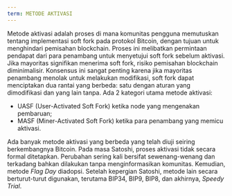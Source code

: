 ```yaml
---
term: METODE AKTIVASI
---
```


Metode aktivasi adalah proses di mana komunitas pengguna memutuskan tentang implementasi soft fork pada protokol Bitcoin, dengan tujuan untuk menghindari pemisahan blockchain. Proses ini melibatkan permintaan pendapat dari para penambang untuk menyetujui soft fork sebelum aktivasi. Jika mayoritas signifikan menerima soft fork, risiko pemisahan blockchain diminimalisir. Konsensus ini sangat penting karena jika mayoritas penambang menolak untuk melakukan modifikasi, soft fork dapat menciptakan dua rantai yang berbeda: satu dengan aturan yang dimodifikasi dan yang lain tanpa. Ada 2 kategori utama metode aktivasi:
* UASF (User-Activated Soft Fork) ketika node yang mengenakan pembaruan;
* MASF (Miner-Activated Soft Fork) ketika para penambang yang memicu aktivasi.

Ada banyak metode aktivasi yang berbeda yang telah diuji seiring berkembangnya Bitcoin. Pada masa Satoshi, proses aktivasi tidak secara formal ditetapkan. Perubahan sering kali bersifat sewenang-wenang dan terkadang bahkan dilakukan tanpa menginformasikan komunitas. Kemudian, metode *Flag Day* diadopsi. Setelah kepergian Satoshi, metode lain secara berturut-turut digunakan, terutama BIP34, BIP9, BIP8, dan akhirnya, *Speedy Trial*.